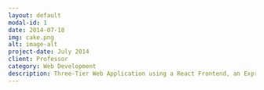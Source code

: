 ```yaml
---
layout: default
modal-id: 1
date: 2014-07-18
img: cake.png
alt: image-alt
project-date: July 2014
client: Professor
category: Web Development
description: Three-Tier Web Application using a React Frontend, an Express Web Server Backend, connected to a MySQL database.
---
```

